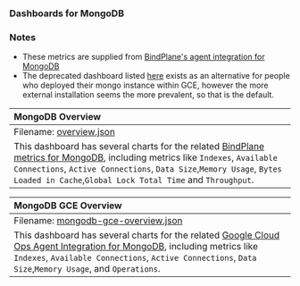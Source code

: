 ### Dashboards for MongoDB

### Notes

- These metrics are supplied from [BindPlane's agent integration for MongoDB](https://docs.bindplane.bluemedora.com/docs/stackdriver-agent-migration-mongodb)
- The deprecated dashboard listed [here](https://github.com/GoogleCloudPlatform/monitoring-dashboard-samples/tree/master/dashboards/mongodb/deprecated) exists as an alternative for people who deployed their mongo instance within GCE, however the more external installation seems the more prevalent, so that is the default. 

|MongoDB Overview|
|:------------------|
|Filename: [overview.json](overview.json)|
|This dashboard has several charts for the related [BindPlane metrics for MongoDB](https://docs.bindplane.bluemedora.com/docs/stackdriver-metrics-mongodb), including metrics like `Indexes`, `Available Connections`, `Active Connections`, `Data Size`,`Memory Usage`, `Bytes Loaded in Cache`,`Global Lock Total Time` and `Throughput`.|



|MongoDB GCE Overview|
|:------------------|
|Filename: [mongodb-gce-overview.json](mongodb-gce-overview.json)|
|This dashboard has several charts for the related [Google Cloud Ops Agent Integration for MongoDB](https://github.com/GoogleCloudPlatform/ops-agent/tree/master/docs/mongodb.md), including metrics like `Indexes`, `Available Connections`, `Active Connections`, `Data Size`,`Memory Usage`, and `Operations`.|
